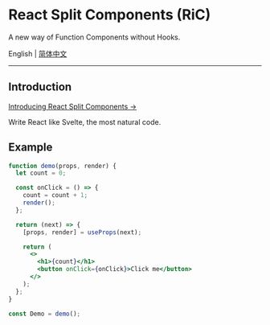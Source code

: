 # React Split Components (RiC)

A new way of Function Components without Hooks.

English | [简体中文](./README.zh-CN.md)

---

## Introduction

[Introducing React Split Components →](./INTRODUCTION.md)

Write React like Svelte, the most natural code.

## Example

```jsx
function demo(props, render) {
  let count = 0;

  const onClick = () => {
    count = count + 1;
    render();
  };

  return (next) => {
    [props, render] = useProps(next);

    return (
      <>
        <h1>{count}</h1>
        <button onClick={onClick}>Click me</button>
      </>
    );
  };
}

const Demo = demo();
```
